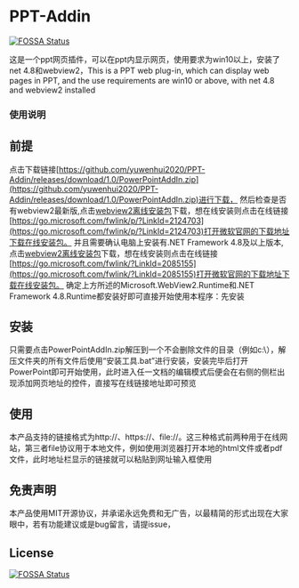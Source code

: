 # PPT-Addin
[![FOSSA Status](https://app.fossa.com/api/projects/git%2Bgithub.com%2Fyuwenhui2020%2FPPT-Addin.svg?type=shield)](https://app.fossa.com/projects/git%2Bgithub.com%2Fyuwenhui2020%2FPPT-Addin?ref=badge_shield)

这是一个ppt网页插件，可以在ppt内显示网页，使用要求为win10以上，安装了net 4.8和webview2，This is a PPT web plug-in, which can display web pages in PPT, and the use requirements are win10 or above, with net 4.8 and webview2 installed
### 使用说明
## 前提
点击下载链接[https://github.com/yuwenhui2020/PPT-Addin/releases/download/1.0/PowerPointAddIn.zip](https://github.com/yuwenhui2020/PPT-Addin/releases/download/1.0/PowerPointAddIn.zip)进行下载，
然后检查是否有webview2最新版,点击[webview2离线安装包](https://msedge.sf.dl.delivery.mp.microsoft.com/filestreamingservice/files/038e5be3-91a2-4c14-b2eb-2fac728c8c2c/MicrosoftEdgeWebView2RuntimeInstallerX86.exe)下载，想在线安装则点击在线链接[https://go.microsoft.com/fwlink/p/?LinkId=2124703](https://go.microsoft.com/fwlink/p/?LinkId=2124703)打开微软官网的下载地址下载在线安装包。
并且需要确认电脑上安装有.NET Framework 4.8及以上版本,点击[webview2离线安装包](https://go.microsoft.com/fwlink/?linkid=2088631)下载，想在线安装则点击在线链接[https://go.microsoft.com/fwlink/?LinkId=2085155](https://go.microsoft.com/fwlink/?LinkId=2085155)打开微软官网的下载地址下载在线安装包。
确定上方所述的Microsoft.WebView2.Runtime和.NET Framework 4.8.Runtime都安装好即可直接开始使用本程序：先安装
## 安装
只需要点击PowerPointAddIn.zip解压到一个不会删除文件的目录（例如c:\\），解压文件夹的所有文件后使用“安装工具.bat”进行安装，安装完毕后打开PowerPoint即可开始使用，此时进入任一文档的编辑模式后便会在右侧的侧栏出现添加网页地址的控件，直接写在线链接地址即可预览
## 使用
本产品支持的链接格式为http://、https://、file://。这三种格式前两种用于在线网站，第三者file协议用于本地文件，例如使用浏览器打开本地的html文件或者pdf文件，此时地址栏显示的链接就可以粘贴到网址输入框使用
## 免责声明
本产品使用MIT开源协议，并承诺永远免费和无广告，以最精简的形式出现在大家眼中，若有功能建议或是bug留言，请提issue，


## License
[![FOSSA Status](https://app.fossa.com/api/projects/git%2Bgithub.com%2Fyuwenhui2020%2FPPT-Addin.svg?type=large)](https://app.fossa.com/projects/git%2Bgithub.com%2Fyuwenhui2020%2FPPT-Addin?ref=badge_large)